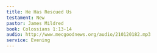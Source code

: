 ```yaml
---
title: He Has Rescued Us
testament: New
pastor: James Mildred
book: Colossians 1:13-14
audio: http://www.mecgoodnews.org/audio/210120182.mp3
service: Evening
---
```

